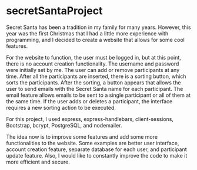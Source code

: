 # secretSantaProject

Secret Santa has been a tradition in my family for many years. However, this year was the first Christmas that I had a little more experience with programming, and I decided to create a website that allows for some cool features. 

For the website to function, the user must be logged in, but at this point, there is no account creation functionality. The username and password were initially set by me. The user can add or remove participants at any time. After all the participants are inserted, there is a sorting button, which sorts the participants. After the sorting, a button appears that allows the user to send emails with the Secret Santa name for each participant. The email feature allows emails to be sent to a single participant or all of them at the same time. If the user adds or deletes a participant, the interface requires a new sorting action to be executed.

For this project, I used express, express-handlebars, client-sessions, Bootstrap, bcrypt, PostgreSQL, and nodemailer.

The idea now is to improve some features and add some more functionalities to the website. Some examples are better user interface, account creation feature, separate database for each user, and participant update feature. Also, I would like to constantly improve the code to make it more efficient and secure.
